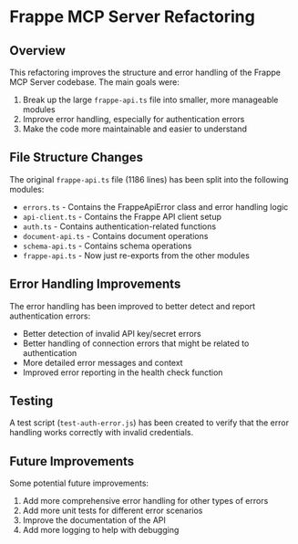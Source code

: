 # Frappe MCP Server Refactoring

## Overview

This refactoring improves the structure and error handling of the Frappe MCP Server codebase. The main goals were:

1. Break up the large `frappe-api.ts` file into smaller, more manageable modules
2. Improve error handling, especially for authentication errors
3. Make the code more maintainable and easier to understand

## File Structure Changes

The original `frappe-api.ts` file (1186 lines) has been split into the following modules:

- `errors.ts` - Contains the FrappeApiError class and error handling logic
- `api-client.ts` - Contains the Frappe API client setup
- `auth.ts` - Contains authentication-related functions
- `document-api.ts` - Contains document operations
- `schema-api.ts` - Contains schema operations
- `frappe-api.ts` - Now just re-exports from the other modules

## Error Handling Improvements

The error handling has been improved to better detect and report authentication errors:

- Better detection of invalid API key/secret errors
- Better handling of connection errors that might be related to authentication
- More detailed error messages and context
- Improved error reporting in the health check function

## Testing

A test script (`test-auth-error.js`) has been created to verify that the error handling works correctly with invalid credentials.

## Future Improvements

Some potential future improvements:

1. Add more comprehensive error handling for other types of errors
2. Add more unit tests for different error scenarios
3. Improve the documentation of the API
4. Add more logging to help with debugging
